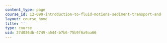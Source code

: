 ```yaml
---
content_type: page
course_id: 12-090-introduction-to-fluid-motions-sediment-transport-and-current-generated-sedimentary-structures-fall-2006
layout: course_home
title: ''
type: course
uid: 27d036db-4749-a544-b7b6-75b9f6a9aa66
---
```

